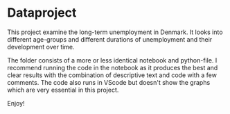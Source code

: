 # Dataproject

This project examine the long-term unemployment in Denmark. It looks into different age-groups and different durations of unemployment and their development over time. 

The folder consists of a more or less identical notebook and python-file. I recommend running the code in the notebook as it produces the best and clear results with the combination of descriptive text and code with a few comments. The code also runs in VScode but doesn't show the graphs which are very essential in this project.

Enjoy!
